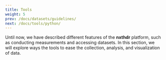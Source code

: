 ```yaml
---
title: Tools
weight: 5
prev: /docs/datasets/guidelines/
next: /docs/tools/python/
---
```


Until now, we have described different features of the **nxthdr** platform, such as conducting measurements and accessing datasets. In this section, we will explore ways the tools to ease the collection, analysis, and visualization of data.
